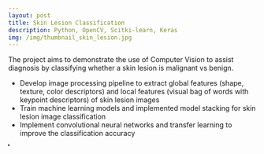 ```yaml
---
layout: post
title: Skin Lesion Classification
description: Python, OpenCV, Scitki-learn, Keras
img: /img/thumbnail_skin_lesion.jpg
---
```


The project aims to demonstrate the use of Computer Vision to assist diagnosis by classifying whether a skin lesion is malignant vs benign.
- Develop image processing pipeline to extract global features (shape, texture, color descriptors) and local features (visual bag of words with keypoint descriptors) of skin lesion images 
- Train machine learning models and implemented model stacking for skin lesion image classification
- Implement convolutional neural networks and transfer learning to improve the classification accuracy

<div>
	<img class="col" src="{{ site.baseurl }}/img/skin_lesion_stacking_model.jpg" alt="" title="Stacking Model" border="1"/>
</div>

<div>
	<img class="col" src="{{ site.baseurl }}/img/skin_lesion_cnn_model.jpg" alt="" title="Convolutional Neural Network" border="1"/>
</div>